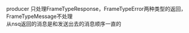 producer
	只处理FrameTypeResponse，FrameTypeError两种类型的返回，FrameTypeMessage不处理	
	从nsq返回的消息是和发送出去的消息顺序一直的




